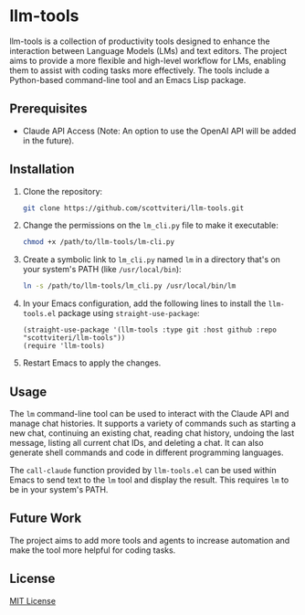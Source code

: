 # llm-tools

llm-tools is a collection of productivity tools designed to enhance the interaction between Language Models (LMs) and text editors. The project aims to provide a more flexible and high-level workflow for LMs, enabling them to assist with coding tasks more effectively. The tools include a Python-based command-line tool and an Emacs Lisp package.

## Prerequisites
- Claude API Access (Note: An option to use the OpenAI API will be added in the future).

## Installation

1. Clone the repository:

    ```bash
    git clone https://github.com/scottviteri/llm-tools.git
    ```

2. Change the permissions on the `lm_cli.py` file to make it executable:

    ```bash
    chmod +x /path/to/llm-tools/lm-cli.py
    ```

3.  Create a symbolic link to `lm_cli.py` named `lm` in a directory that's on your system's PATH (like `/usr/local/bin`):


    ```bash
    ln -s /path/to/llm-tools/lm_cli.py /usr/local/bin/lm
    ```

4. In your Emacs configuration, add the following lines to install the `llm-tools.el` package using `straight-use-package`:

    ```elisp
    (straight-use-package '(llm-tools :type git :host github :repo "scottviteri/llm-tools"))
    (require 'llm-tools)
    ```

5. Restart Emacs to apply the changes.

## Usage

The `lm` command-line tool can be used to interact with the Claude API and manage chat histories. It supports a variety of commands such as starting a new chat, continuing an existing chat, reading chat history, undoing the last message, listing all current chat IDs, and deleting a chat. It can also generate shell commands and code in different programming languages.

The `call-claude` function provided by `llm-tools.el` can be used within Emacs to send text to the `lm` tool and display the result. This requires `lm` to be in your system's PATH.

## Future Work

The project aims to add more tools and agents to increase automation and make the tool more helpful for coding tasks.

## License

[MIT License](./LICENSE)